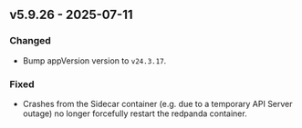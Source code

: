 ## v5.9.26 - 2025-07-11
### Changed
* Bump appVersion version to `v24.3.17`.
### Fixed
* Crashes from the Sidecar container (e.g. due to a temporary API Server outage) no longer forcefully restart the redpanda container.
